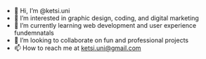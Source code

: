 - 👋 Hi, I’m @ketsi.uni
- 👀 I’m interested in graphic design, coding, and digital marketing
- 🌱 I’m currently learning web development and user experience fundemnatals
- 💞️ I’m looking to collaborate on fun and professional projects
- 📫 How to reach me at ketsi.uni@gmail.com

<!---
ketsi-sudo/ketsi-sudo is a ✨ special ✨ repository because its `README.md` (this file) appears on your GitHub profile.
You can click the Preview link to take a look at your changes.
--->
